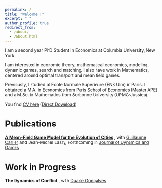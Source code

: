 ```yaml
---
permalink: /
title: "Welcome !"
excerpt: " "
author_profile: true
redirect_from: 
  - /about/
  - /about.html
---
```



I am a second year PhD Student in Economics at Columbia University, New York. 

I am interested in economic theory, mathematical economics, modeling, dynamic games, search and matching. I also have work in Mathematics, centered around optimal transport and mean field games.

Previously, I studied at Ecole Normale Superieure (ENS Ulm) in Paris. I obtained a M.A. in Economics from Paris School of Economics (Master APE) and a M.Sc. in Mathematics from Sorbonne University (UPMC-Jussieu).

You find [CV here](https://cesarbarilla.github.io/cv/) ([Direct Download](https://cesarbarilla.github.io/files/CV_Barilla_2020_detailed.pdf))


Publications
======

<b> [A Mean-Field Game Model for the Evolution of Cities](http://cesarbarilla.github.io/research/mfg-cities) </b>,
with [Guillaume Carlier](https://www.ceremade.dauphine.fr/~carlier/) and Jean-Michel Lasry, Forthcoming in [Journal of Dynamics and Games](https://www.aimsciences.org/article/doi/10.3934/jdg.2021017)


Work in Progress
======

<b> The Dynamics of Conflict </b>, 
	with [Duarte Gonçalves](https://duartegoncalves.com)
